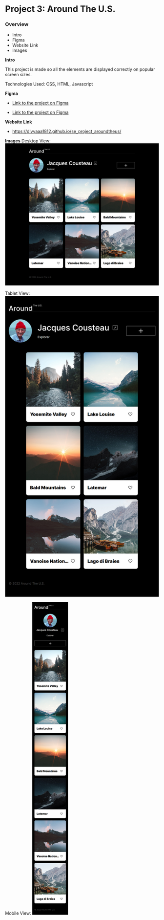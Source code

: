 # Project 3: Around The U.S.

### Overview

- Intro
- Figma
- Website Link
- Images

**Intro**

This project is made so all the elements are displayed correctly on popular screen sizes.

Technologies Used: CSS, HTML, Javascript

**Figma**

- [Link to the project on Figma](https://www.figma.com/file/ii4xxsJ0ghevUOcssTlHZv/Sprint-3%3A-Around-the-US?node-id=0%3A1)

- [Link to the project on Figma](https://www.figma.com/file/E5x6ib3osaUUNwLRRAsTDX/Sprint-9-%E2%80%94-Applied-JavaScript?type=design&node-id=1-177&mode=design&t=mvUTFtHgS9An60eD-0)

**Website Link**

- https://divyaaa1812.github.io/se_project_aroundtheus/

**Images**
Desktop View:
![Desktop View](<./images/desktop%20(2).png>)

Tablet View:
![Tablet View](./images/Tablet.png)

Mobile View:
![Mobile View](./images/mobile.png)
